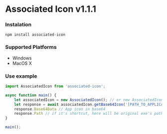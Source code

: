 # Associated Icon v1.1.1

### Instalation

```
npm install associated-icon
```
### Supported Platforms

- Windows
- MacOS X

### Use example

```ts
import AssociatedIcon from 'associated-icon';

async function main() {
    let associatedIcon = new AssociatedIcon(); // or new AssociatedIcon(true); (this will use execFile instead of spawn, so this will work in electron)
    let response = await associatedIcon.getBase64Icon('[PATH_TO_APPLICATION_OR_SHORTCUT]');
    response.Base64Data // App icon in base64
    response.Path // if it's shortcut, here will be original exe's path
}

main();
```